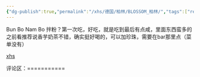 ```yaml
---
{"dg-publish":true,"permalink":"/xhs/德国/柏林/BLOSSOM_柏林/","tags":["rednote","柏林"],"created":"2025-03-17T22:09:49.507+08:00","updated":"2025-03-20T22:46:14.836+08:00"}
---
```


 

Bun Bo Nam Bo 拌粉？第一次吃，好吃，就是吃到最后有点咸，里面东西蛮多的
之前看推荐说香芋奶茶不错，确实挺好喝的，可以加珍珠，需要在bar那里点（菜单没有）

[xhs](https://www.xiaohongshu.com/explore/649f44180000000027012b1b?xsec_token=AB5-2S2d0OT9GWRQq-2bQEPWT4PyFEz44dFIMz07SLLBw=&xsec_source=pc_user)

评论区：===========

